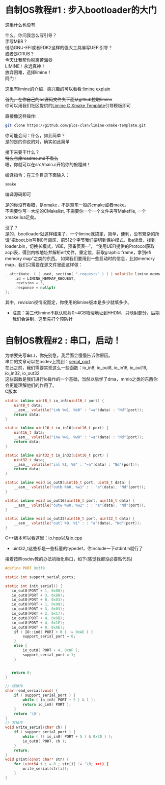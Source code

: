 # 自制OS教程#1 : 步入bootloader的大门

~~这里什么也没有~~<br>

什么，你问我怎么写引导？<br>
手写MBR？<br>
借助GNU-EFI或者EDK2这样的强大工具编写UEFI引导？<br>
或者是GRUB？<br>
今天让我帮你脱离苦海😋<br>
LIMINE！永远真神！<br>
放弃困难，选择limine！<br>
阿门！<br>

这里有limine的介绍，感兴趣的可以看看:[limine explain](https://github.com/limine-bootloader/limine)<br>

~~首先，在你自己的os源码文件夹下面从github拉取limine~~<br>
你可以用我们社区提供的[Limine C Xmake Template](https://github.com/plos-clan/limine-xmake-template)引导模板即可<br>

直接像这样操作:<br>
```bash
git clone https://github.com/plos-clan/limine-xmake-template.git
```

你可能会问：什么，如此简单？<br>
是的是的你说的对，确实如此简单<br>

接下来要干什么？<br>
~~特么仓库readme.md不看么~~<br>
嗯，你就可以在src/main.c开始你的旅程辣！<br>

编译指令：在工作目录下面输入：
```bash
xmake
```
编译源码即可<br>

是的你没有看错，是[xmake](https://xmake.io/guide/quick-start.html)，不是煞笔一般的cmake或者make。<br>
不需要你写一大坨的CMakelist, 不需要你一个一个文件夹写Makefile, 一个xmake.lua足矣。<br>

没了？<br>
是的，bootloader就这样结束了，一个limine就搞定，简单，便利，没有繁杂的所谓“把boot.bin写到0号扇区，前512个字节我们要切到保护模式，lba读盘，找到loader.bin，切换长模式，VBE，预备页表···”， “使用UEFI提供的Protocol获取acpi表，得到内核地址并解析elf文件，重定位，获取graphic frame，拿到efi memory map”之类的东西。
如果我们要用到一些启动时的信息，比如memory map，我们只需要在源文件里面这样做：
```c
__attribute__( ( used, section( ".requests" ) ) ) volatile limine_memmap_request memmap_request = {
    .id = LIMINE_MEMMAP_REQUEST,
    .revision = 3,
    .response = nullptr
};
```
其中，revision视情况而定，你使用的limine版本是多少就填多少。<br>
- 注意：第三代limine不默认映射0~4GB物理地址到HHDM，只映射部分，后期我们会讲到，这里先打个预防针


# 自制OS教程#2 : 串口，启动！
为啥要先写串口，你先别急，我后面会慢慢告诉你原因。<br>
串口的文章可以在osdev上找到：[serial_port](https://wiki.osdev.org/Serial_Ports)<br>
在此之前，我们需要实现这么一些函数：io_in8, io_out8, io_in16, io_out16, io_in32, io_out32 <br>
这些函数是我们进行io操作的一个基础，当然以后学了dma，mmio之类的东西你会更能理解他们的作用了。<br>
C版本
```c
static inline uint8_t io_in8(uint16_t port) {
    uint8_t data;
    __asm__ volatile("inb %w1, %b0" : "=a"(data) : "Nd"(port));
    return data;
}

static inline uint16_t io_in16(uint16_t port) {
    uint16_t data;
    __asm__ volatile("inw %w1, %w0" : "=a"(data) : "Nd"(port));
    return data;
}

static inline uint32_t io_in32(uint16_t port) {
    uint32_t data;
    __asm__ volatile("inl %1, %0" : "=a"(data) : "Nd"(port));
    return data;
}

static inline void io_out8(uint16_t port, uint8_t data) {
    __asm__ volatile("outb %b0, %w1" : : "a"(data), "Nd"(port));
}

static inline void io_out16(uint16_t port, uint16_t data) {
    __asm__ volatile("outw %w0, %w1" : : "a"(data), "Nd"(port));
}

static inline void io_out32(uint16_t port, uint32_t data) {
    __asm__ volatile("outl %0, %1" : : "a"(data), "Nd"(port));
}
```
C++版本可以看这里：[io.hpp](https://github.com/SegmentationFaultCD/QuantumNEC/blob/limine/include/kernel/driver/cpu/io.hpp)以及[io.cpp](https://github.com/SegmentationFaultCD/QuantumNEC/blob/limine/source/kernel/driver/cpu/io.cpp)<br>

- uint32_t这些都是一些标量的typedef，你include一下stdint.h就行了

接着按照osdev教的办法初始化串口，如下(感觉我都没必要贴代码)
```c
#define PORT 0x3f8

static int support_serial_ports;

static int init_serial() {
   io_out8(PORT + 1, 0x00);    
   io_out8(PORT + 3, 0x80);   
   io_out8(PORT + 0, 0x03);   
   io_out8(PORT + 1, 0x00);    
   io_out8(PORT + 3, 0x03);  
   io_out8(PORT + 2, 0xC7);    
   io_out8(PORT + 4, 0x0B); 
   io_out8(PORT + 4, 0x1E);    
   io_out8(PORT + 0, 0xAE);  
    if ( IO::in8( PORT + 0 ) != 0xAE ) {
        support_serial_port = 0;
    }
    else {
        io_out8( PORT + 4, 0x0F );
        support_serial_port = 1;
    }


   return 0;
}

// 读操作
char read_serial(void) {
    if ( support_serial_port ) {
        while ( io_in8( PORT + 5 ) & 1 );
        return io_in8( PORT );
    }
    return '\0';
}
// 写操作
void write_serial(char ch) {
    if ( support_serial_port ) {
        while ( !( io_in8( PORT + 5 ) & 0x20 ) );
        io_out8( PORT, ch );
    }
    return;
}
void print(const char* str) {
    for (uint64_t i = 0 ; str[i] != '\0; ++i) {
        write_serial(str[i]);
    }
}
```




